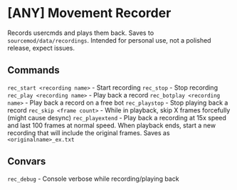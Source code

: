 # [ANY] Movement Recorder
Records usercmds and plays them back. Saves to `sourcemod/data/recordings`.
Intended for personal use, not a polished release, expect issues.

## Commands

`rec_start <recording name>` - Start recording
`rec_stop` - Stop recording
`rec_play <recording name>` - Play back a record
`rec_botplay <recording name>` - Play back a record on a free bot
`rec_playstop` - Stop playing back a record
`rec_skip <frame count>` - While in playback, skip X frames forcefully (might cause desync)
`rec_playextend` - Play back a recording at 15x speed and last 100 frames at normal speed. When playback ends, start a new recording that will include the original frames. Saves as `<originalname>_ex.txt`

## Convars

`rec_debug` - Console verbose while recording/playing back
